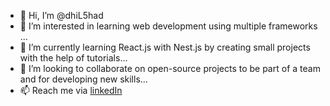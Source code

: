 - 👋 Hi, I’m @dhiL5had
- 👀 I’m interested in learning web development using multiple frameworks ...
- 🌱 I’m currently learning React.js with Nest.js by creating small projects with the help of tutorials...
- 💞️ I’m looking to collaborate on open-source projects to be part of a team and for developing new skills...
- 📫 Reach me via [linkedIn](https://www.linkedin.com/in/mohammad-dhilshad-32a3831b3)
